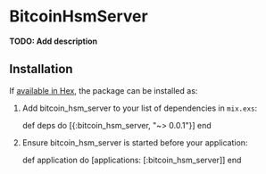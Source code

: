 # BitcoinHsmServer

**TODO: Add description**

## Installation

If [available in Hex](https://hex.pm/docs/publish), the package can be installed as:

  1. Add bitcoin_hsm_server to your list of dependencies in `mix.exs`:

        def deps do
          [{:bitcoin_hsm_server, "~> 0.0.1"}]
        end

  2. Ensure bitcoin_hsm_server is started before your application:

        def application do
          [applications: [:bitcoin_hsm_server]]
        end

